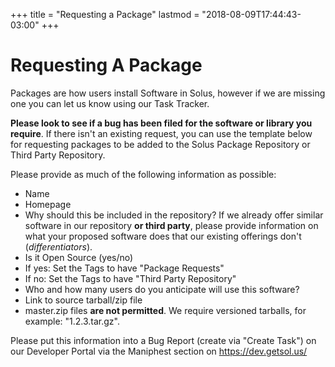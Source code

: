 +++
title = "Requesting a Package"
lastmod = "2018-08-09T17:44:43-03:00"
+++
# Requesting A Package

Packages are how users install Software in Solus, however if we are missing one you can let us know using our Task Tracker.

**Please look to see if a bug has been filed for the software or library you require**. If there isn't an existing request, you can use the template below for requesting packages to be added to the Solus Package Repository or Third Party Repository.

Please provide as much of the following information as possible:

- Name
- Homepage
- Why should this be included in the repository? If we already offer similar software in our repository **or third party**, please provide information on what your proposed software does that our existing offerings don't (*differentiators*).
- Is it Open Source (yes/no)
 - If yes: Set the Tags to have "Package Requests"
 - If no: Set the Tags to have "Third Party Repository"
- Who and how many users do you anticipate will use this software?
- Link to source tarball/zip file
 - master.zip files **are not permitted**. We require versioned tarballs, for example: "1.2.3.tar.gz".

Please put this information into a Bug Report (create via "Create Task") on our Developer Portal via the Maniphest section on https://dev.getsol.us/
